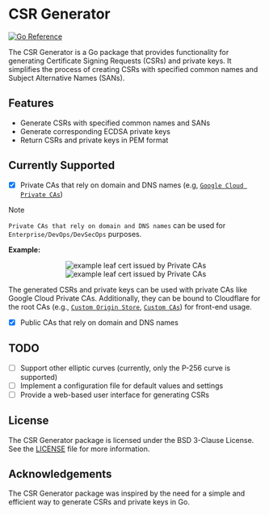 # CSR Generator

[![Go Reference](https://pkg.go.dev/badge/github.com/H0llyW00dzZ/csr-generator/csr.svg)](https://pkg.go.dev/github.com/H0llyW00dzZ/csr-generator)

The CSR Generator is a Go package that provides functionality for generating Certificate Signing Requests (CSRs) and private keys. It simplifies the process of creating CSRs with specified common names and Subject Alternative Names (SANs).

## Features

- Generate CSRs with specified common names and SANs
- Generate corresponding ECDSA private keys
- Return CSRs and private keys in PEM format

## Currently Supported

- [x] Private CAs that rely on domain and DNS names (e.g, [`Google Cloud Private CAs`](https://cloud.google.com/security/products/certificate-authority-service))
> [!NOTE]
> `Private CAs that rely on domain and DNS names` can be used for `Enterprise/DevOps/DevSecOps` purposes.
>
> **Example:**
>
> <p align="center">
>   <img src="https://i.imgur.com/EtDMK04.png" alt="example leaf cert issued by Private CAs" />
>   <img src="https://i.imgur.com/R4p4C3l.png" alt="example leaf cert issued by Private CAs" />
> </p>
>
> The generated CSRs and private keys can be used with private CAs like Google Cloud Private CAs. Additionally, they can be bound to Cloudflare for the root CAs (e.g., [`Custom Origin Store`](https://developers.cloudflare.com/ssl/origin-configuration/custom-origin-trust-store/), [`Custom CAs`](https://developers.cloudflare.com/ssl/edge-certificates/custom-certificates/)) for front-end usage.

- [x] Public CAs that rely on domain and DNS names


## TODO

- [ ] Support other elliptic curves (currently, only the P-256 curve is supported)
- [ ] Implement a configuration file for default values and settings
- [ ] Provide a web-based user interface for generating CSRs

## License

The CSR Generator package is licensed under the BSD 3-Clause License. See the [LICENSE](LICENSE) file for more information.

## Acknowledgements

The CSR Generator package was inspired by the need for a simple and efficient way to generate CSRs and private keys in Go.
